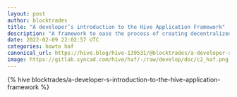 ```yaml
---
layout: post
author: blocktrades
title: "A developer’s introduction to the Hive Application Framework"
description: "A framework to ease the process of creating decentralized apps with Hive."
date: 2022-02-09 22:02:57 UTC
categories: howto haf
canonical_url: https://hive.blog/hive-139531/@blocktrades/a-developer-s-introduction-to-the-hive-application-framework
image: https://gitlab.syncad.com/hive/haf/-/raw/develop/doc/c2_haf.png
---
```

{% hive blocktrades/a-developer-s-introduction-to-the-hive-application-framework %}
